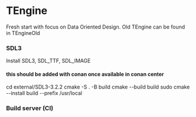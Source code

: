 # TEngine

Fresh start with focus on Data Oriented Design.
Old TEngine can be found in TEngineOld


### SDL3

Install SDL3, SDL_TTF, SDL_IMAGE

#### this should be added with conan once available in conan center

cd external/SDL3-3.2.2
cmake -S . -B build
cmake --build build
sudo cmake --install build --prefix /usr/local

### Build server (CI)


